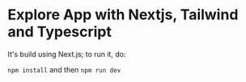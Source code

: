 # Explore App with Nextjs, Tailwind and Typescript
It's build using Next.js; to run it, do:

`npm install` and then `npm run dev`
